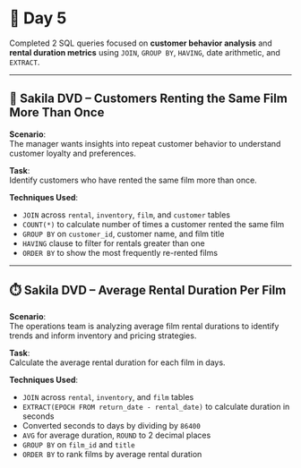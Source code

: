 # 📅 Day 5

Completed 2 SQL queries focused on **customer behavior analysis** and **rental duration metrics** using `JOIN`, `GROUP BY`, `HAVING`, date arithmetic, and `EXTRACT`.


---

## 👥 Sakila DVD – Customers Renting the Same Film More Than Once

**Scenario**:  
The manager wants insights into repeat customer behavior to understand customer loyalty and preferences.

**Task**:  
Identify customers who have rented the same film more than once.

**Techniques Used**:
- `JOIN` across `rental`, `inventory`, `film`, and `customer` tables  
- `COUNT(*)` to calculate number of times a customer rented the same film  
- `GROUP BY` on `customer_id`, customer name, and film title  
- `HAVING` clause to filter for rentals greater than one  
- `ORDER BY` to show the most frequently re-rented films

---

## ⏱️ Sakila DVD – Average Rental Duration Per Film

**Scenario**:  
The operations team is analyzing average film rental durations to identify trends and inform inventory and pricing strategies.

**Task**:  
Calculate the average rental duration for each film in days.

**Techniques Used**:
- `JOIN` across `rental`, `inventory`, and `film` tables  
- `EXTRACT(EPOCH FROM return_date - rental_date)` to calculate duration in seconds  
- Converted seconds to days by dividing by `86400`  
- `AVG` for average duration, `ROUND` to 2 decimal places  
- `GROUP BY` on `film_id` and `title`  
- `ORDER BY` to rank films by average rental duration
